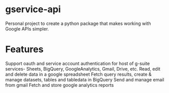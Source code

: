 # gservice-api
Personal project to create a python package that makes working with Google APIs simpler.

# Features
Support oauth and service account authentication for host of g-suite services- Sheets, BigQuery, GoogleAnalytics, Gmail, Drive, etc.
Read, edit and delete data in a google spreadsheet
Fetch query results, create & manage datasets, tables and tabledata in BigQuery
Send and manage email from gmail
Fetch and store google analytics reports


